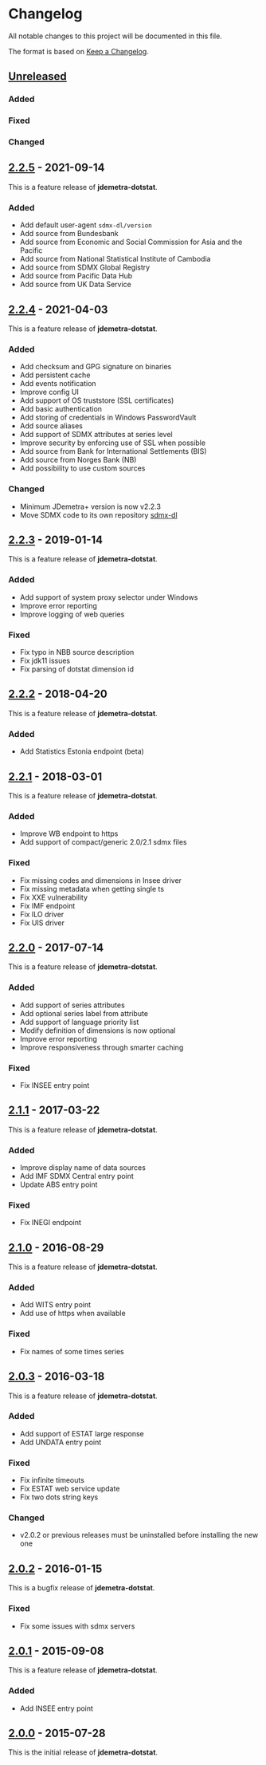 # Changelog
All notable changes to this project will be documented in this file.

The format is based on [Keep a Changelog](https://keepachangelog.com/en/1.0.0/).

## [Unreleased]

### Added

### Fixed

### Changed

## [2.2.5] - 2021-09-14

This is a feature release of **jdemetra-dotstat**.

### Added
- Add default user-agent `sdmx-dl/version`
- Add source from Bundesbank 
- Add source from Economic and Social Commission for Asia and the Pacific 
- Add source from National Statistical Institute of Cambodia 
- Add source from SDMX Global Registry 
- Add source from Pacific Data Hub 
- Add source from UK Data Service 

## [2.2.4] - 2021-04-03

This is a feature release of **jdemetra-dotstat**.

### Added
- Add checksum and GPG signature on binaries
- Add persistent cache
- Add events notification
- Improve config UI
- Add support of OS truststore (SSL certificates)
- Add basic authentication
- Add storing of credentials in Windows PasswordVault
- Add source aliases
- Add support of SDMX attributes at series level
- Improve security by enforcing use of SSL when possible
- Add source from Bank for International Settlements (BIS)
- Add source from Norges Bank (NB)
- Add possibility to use custom sources

### Changed
- Minimum JDemetra+ version is now v2.2.3
- Move SDMX code to its own repository [sdmx-dl](https://github.com/nbbrd/sdmx-dl)

## [2.2.3] - 2019-01-14

This is a feature release of **jdemetra-dotstat**.

### Added
- Add support of system proxy selector under Windows
- Improve error reporting
- Improve logging of web queries

### Fixed
- Fix typo in NBB source description
- Fix jdk11 issues
- Fix parsing of dotstat dimension id

## [2.2.2] - 2018-04-20

This is a feature release of **jdemetra-dotstat**.

### Added
- Add Statistics Estonia endpoint (beta)

## [2.2.1] - 2018-03-01

This is a feature release of **jdemetra-dotstat**.

### Added
- Improve WB endpoint to https
- Add support of compact/generic 2.0/2.1 sdmx files

### Fixed
- Fix missing codes and dimensions in Insee driver
- Fix missing metadata when getting single ts
- Fix XXE vulnerability
- Fix IMF endpoint
- Fix ILO driver
- Fix UIS driver

## [2.2.0] - 2017-07-14

This is a feature release of **jdemetra-dotstat**.

### Added
- Add support of series attributes
- Add optional series label from attribute
- Add support of language priority list
- Modify definition of dimensions is now optional
- Improve error reporting
- Improve responsiveness through smarter caching

### Fixed
- Fix INSEE entry point

## [2.1.1] - 2017-03-22

This is a feature release of **jdemetra-dotstat**.

### Added
- Improve display name of data sources
- Add IMF SDMX Central entry point
- Update ABS entry point

### Fixed
- Fix INEGI endpoint

## [2.1.0] - 2016-08-29

This is a feature release of **jdemetra-dotstat**.   

### Added
- Add WITS entry point
- Add use of https when available

### Fixed
- Fix names of some times series

## [2.0.3] - 2016-03-18

This is a feature release of **jdemetra-dotstat**.   

### Added
- Add support of ESTAT large response
- Add UNDATA entry point

### Fixed
- Fix infinite timeouts
- Fix ESTAT web service update
- Fix two dots string keys

### Changed
- v2.0.2 or previous releases must be uninstalled before installing the new one

## [2.0.2] - 2016-01-15

This is a bugfix release of **jdemetra-dotstat**.   

### Fixed
- Fix some issues with sdmx servers

## [2.0.1] - 2015-09-08

This is a feature release of **jdemetra-dotstat**.   

### Added
- Add INSEE entry point

## [2.0.0] - 2015-07-28

This is the initial release of **jdemetra-dotstat**.   

[Unreleased]: https://github.com/nbbrd/jdemetra-dotstat/compare/v2.2.5...HEAD
[2.2.5]: https://github.com/nbbrd/jdemetra-dotstat/compare/v2.2.4...v2.2.5
[2.2.4]: https://github.com/nbbrd/jdemetra-dotstat/compare/v2.2.3...v2.2.4
[2.2.3]: https://github.com/nbbrd/jdemetra-dotstat/compare/v2.2.2...v2.2.3
[2.2.2]: https://github.com/nbbrd/jdemetra-dotstat/compare/v2.2.1...v2.2.2
[2.2.1]: https://github.com/nbbrd/jdemetra-dotstat/compare/v2.2.0...v2.2.1
[2.2.0]: https://github.com/nbbrd/jdemetra-dotstat/compare/v2.1.1...v2.2.0
[2.1.1]: https://github.com/nbbrd/jdemetra-dotstat/compare/v2.1.0...v2.1.1
[2.1.0]: https://github.com/nbbrd/jdemetra-dotstat/compare/v2.0.3...v2.1.0
[2.0.3]: https://github.com/nbbrd/jdemetra-dotstat/compare/v2.0.2...v2.0.3
[2.0.2]: https://github.com/nbbrd/jdemetra-dotstat/compare/v2.0.1...v2.0.2
[2.0.1]: https://github.com/nbbrd/jdemetra-dotstat/compare/v2.0.0...v2.0.1
[2.0.0]: https://github.com/nbbrd/jdemetra-dotstat/releases/tag/v2.0.0
